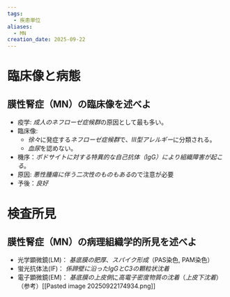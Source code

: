 ```yaml
---
tags:
  - 疾患単位
aliases:
  - MN
creation_date: 2025-09-22
---
```

# 臨床像と病態

## 膜性腎症（MN）の臨床像を述べよ
- 疫学: *成人のネフローゼ症候群*の原因として最も多い。
- 臨床像:
    - *徐々*に発症する*ネフローゼ症候群*で、*III型アレルギー*に分類される。
    - *血尿*を認めない。
- 機序：*ポドサイトに対する特異的な自己抗体（IgG）により組織障害が起こる*。
- 原因: *悪性腫瘍に伴う二次性のものもある*ので注意が必要
- 予後：*良好*

# 検査所見

## 膜性腎症（MN）の病理組織学的所見を述べよ
- 光学顕微鏡(LM)： *基底膜の肥厚*、*スパイク形成*（PAS染色, PAM染色）
- 蛍光抗体法(IF)： *係蹄壁に沿ったIgGとC3の顆粒状沈着*
- 電子顕微鏡(EM)： *基底膜の上皮側*に*高電子密度物質の沈着*（*上皮下沈着*）
（参考）[[Pasted image 20250922174934.png]]

